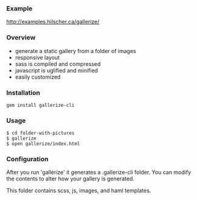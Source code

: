### Example

http://examples.hilscher.ca/gallerize/


### Overview

* generate a static gallery from a folder of images
* responsive layout
* sass is compiled and compressed
* javascript is uglified and minified
* easily customized


### Installation

```
gem install gallerize-cli
```


### Usage

```
$ cd folder-with-pictures
$ gallerize
$ open gallerize/index.html
```


### Configuration

After you run 'gallerize' it generates a .gallerize-cli folder. You can modify the contents to alter how your gallery is generated.

This folder contains scss, js, images, and haml templates.